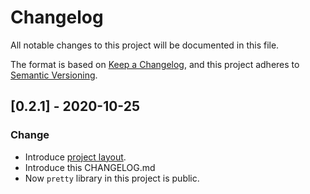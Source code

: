 # Changelog

All notable changes to this project will be documented in this file.

The format is based on [Keep a Changelog](https://keepachangelog.com/en/1.0.0/),
and this project adheres to [Semantic Versioning](https://semver.org/spec/v2.0.0.html).

## [0.2.1] - 2020-10-25

### Change
- Introduce [project layout](https://github.com/golang-standards/project-layout).
- Introduce this CHANGELOG.md
- Now `pretty` library in this project is public.
